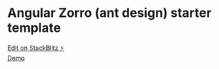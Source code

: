 # Angular Zorro (ant design) starter template

[Edit on StackBlitz ⚡️](https://stackblitz.com/edit/ng-zorro-antd-ivy-upcfmg)  
[Demo](https://ng-zorro-antd-ivy-upcfmg.stackblitz.io)
